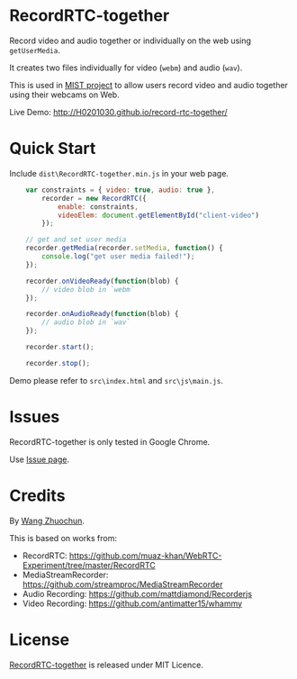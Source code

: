 # RecordRTC-together

Record video and audio together or individually on the web using `getUserMedia`.

It creates two files individually for video (`webm`) and audio (`wav`).

This is used in [MIST project](https://github.com/H0201030) to allow users record video and audio together using their webcams on Web.

Live Demo: http://H0201030.github.io/record-rtc-together/

# Quick Start

Include `dist\RecordRTC-together.min.js` in your web page.

```javascript
    var constraints = { video: true, audio: true },
        recorder = new RecordRTC({
            enable: constraints,
            videoElem: document.getElementById("client-video")
        });

    // get and set user media
    recorder.getMedia(recorder.setMedia, function() {
        console.log("get user media failed!");
    });

    recorder.onVideoReady(function(blob) {
        // video blob in `webm`
    });

    recorder.onAudioReady(function(blob) {
        // audio blob in `wav`
    });

    recorder.start();

    recorder.stop();
```

Demo please refer to `src\index.html` and `src\js\main.js`.

# Issues

RecordRTC-together is only tested in Google Chrome.

Use [Issue page](https://github.com/H0201030/record-rtc-together/issues).

# Credits

By [Wang Zhuochun](https://github.com/zhuochun).

This is based on works from:

- RecordRTC: https://github.com/muaz-khan/WebRTC-Experiment/tree/master/RecordRTC
- MediaStreamRecorder: https://github.com/streamproc/MediaStreamRecorder
- Audio Recording: https://github.com/mattdiamond/Recorderjs
- Video Recording: https://github.com/antimatter15/whammy

# License

[RecordRTC-together](https://github.com/H0201030/record-rtc-together) is released under MIT Licence.
